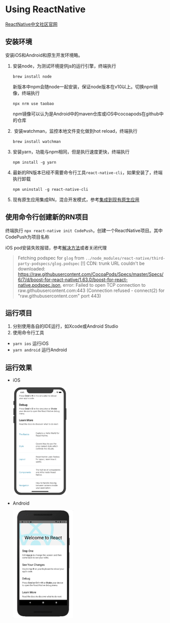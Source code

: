 # Using ReactNative

[ReactNative中文社区官网](https://reactnative.cn/docs/getting-started/)

## 安装环境

安装iOS和Android和原生开发环境略。

1. 安装node，为测试环境提供js的运行引擎，终端执行

   `brew install node`

   新版本中npm会随node一起安装，保证node版本在v10以上。切换npm镜像，终端执行

   `npx nrm use taobao`

   npm镜像可以认为是Android中的maven仓库或iOS中cocoapods在github中的仓库

2.  安装watchman，监控本地文件变化做到hot reload，终端执行

   `brew install watchman`

3. 安装yarn，功能与npm相同，但是执行速度更快，终端执行

   `npm install -g yarn`

4. 最新的RN版本已经不需要命令行工具`react-native-cli`，如果安装了，终端执行卸载

   `npm uninstall -g react-native-cli`

5. 现有原生应用集成RN，混合开发模式，参考[集成到现有原生应用](https://reactnative.cn/docs/integration-with-existing-apps/)

## 使用命令行创建新的RN项目

终端执行 `npx react-native init CodePush`，创建一个ReactNative项目。其中CodePush为项目名称

iOS pod安装失败报错，参考[解决方法](https://www.jianshu.com/p/58660bd281e3)或者关闭代理

> Fetching podspec for `glog` from `../node_modules/react-native/third-party-podspecs/glog.podspec`
> [!] CDN: trunk URL couldn't be downloaded: https://raw.githubusercontent.com/CocoaPods/Specs/master/Specs/6/7/d/boost-for-react-native/1.63.0/boost-for-react-native.podspec.json, error: Failed to open TCP connection to raw.githubusercontent.com:443 (Connection refused - connect(2) for "raw.githubusercontent.com" port 443)

## 运行项目

1. 分别使用各自的IDE运行，如Xcode或Android Studio
2. 使用命令行工具

- `yarn ios` 运行iOS
- `yarn android` 运行Android

## 运行效果

- iOS

  <img src="https://github.com/jinaiyuanbaojie/codepush-guide/blob/master/images/RN-Demo-iOS.png" alt="RNiOS" style="zoom:33%;" />

- Android

  <img src="https://github.com/jinaiyuanbaojie/codepush-guide/blob/master/images/RN-Demo-Android.png" alt="RNandroid" style="zoom:33%;" />

